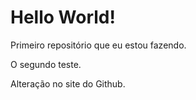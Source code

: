 # Hello World!
Primeiro repositório que eu estou fazendo.

O segundo teste.

Alteração no site do Github.
